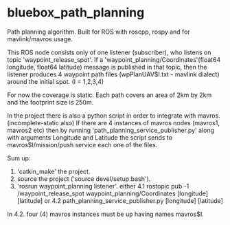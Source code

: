 # bluebox_path_planning
Path planning algorithm. Built for ROS with roscpp, rospy and for mavlink/mavros usage.

This ROS node consists only of one listener (subscriber), who listens on topic 'waypoint_release_spot'.
If a 'waypoint_planning/Coordinates'(float64 longitude, float64 latitude) message is published in that topic,
then the listener produces 4 waypoint path files (wpPlanUAV$I.txt - mavlink dialect) around the initial spot. (I = 1,2,3,4)

For now the coverage is static. Each path covers an area of 2km by 2km and the footprint size is 250m.

In the project there is also a python script in order to integrate with mavros. (incomplete-static also)
If there are 4 instances of mavros nodes (mavros1, mavros2 etc)
then by running 'path_planning_service_publisher.py' along with arguments Longitude and Latitude
the script sends to mavros$I/mission/push service each one of the files.

Sum up:

1. 'catkin_make' the project.
2. source the project ('source devel/setup.bash').
3. 'rosrun waypoint_planning listener'.
either
  4.1 rostopic pub -1 /waypoint_release_spot waypoint_planning/Coordinates [longitude] [latitude]
or
  4.2 path_planning_service_publisher.py [longitude] [latitude]

In 4.2. four (4) mavros instances must be up having names mavros$I.
